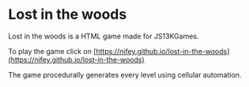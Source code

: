 # Lost in the woods
Lost in the woods is a HTML game made for JS13KGames.

To play the game click on [https://nifey.github.io/lost-in-the-woods](https://nifey.github.io/lost-in-the-woods)

The game procedurally generates every level using cellular automation.
